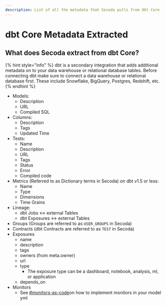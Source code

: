```yaml
---
description: List of all the metadata that Secoda pulls from dbt Core
---
```


# dbt Core Metadata Extracted

## What does Secoda extract from dbt Core?

{% hint style="info" %}
dbt is a secondary integration that adds additional metadata on to your data warehouse or relational database tables. Before connecting dbt make sure to connect a data warehouse or relational database first. These include Snowflake, BigQuery, Postgres, Redshift, etc.
{% endhint %}

* Models:&#x20;
  * Description&#x20;
  * URL&#x20;
  * Compiled SQL&#x20;
* Columns:&#x20;
  * Description&#x20;
  * Tags&#x20;
  * Updated Time
* Tests:&#x20;
  * Name&#x20;
  * Description&#x20;
  * URL&#x20;
  * Tags&#x20;
  * Status&#x20;
  * Error&#x20;
  * Compiled code
* Metrics (Referred to as Dictionary terms in Secoda) on dbt v1.5 or less:
  * Name&#x20;
  * Type&#x20;
  * Dimensions&#x20;
  * Time Grains
* Lineage:
  * dbt Jobs <-> external Tables
  * dbt Exposures <-> external Tables
* Groups (Groups are referred to as `USER_GROUPS` in Secoda)
* Contracts (dbt Contracts are referred to as `TEST` in Secoda)
* Exposures
  * name&#x20;
  * description
  * tags
  * owners (from meta.owner)
  * url
  * type
    * The exposure type can be a dashboard, notebook, analysis, ml, or application
  * depends\_on&#x20;
* Monitors
  * See [#monitors-as-code](../../../features/monitoring.md#monitors-as-code "mention")on how to implement monitors in your model yml
